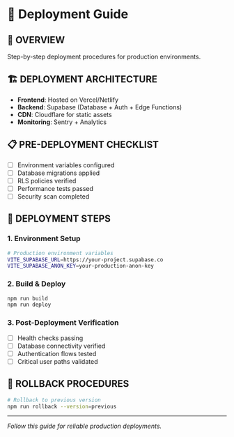 # 🚀 Deployment Guide

## 🎯 **OVERVIEW**
Step-by-step deployment procedures for production environments.

## 🏗️ **DEPLOYMENT ARCHITECTURE**
- **Frontend**: Hosted on Vercel/Netlify
- **Backend**: Supabase (Database + Auth + Edge Functions)
- **CDN**: Cloudflare for static assets
- **Monitoring**: Sentry + Analytics

## 📋 **PRE-DEPLOYMENT CHECKLIST**
- [ ] Environment variables configured
- [ ] Database migrations applied
- [ ] RLS policies verified
- [ ] Performance tests passed
- [ ] Security scan completed

## 🔧 **DEPLOYMENT STEPS**

### **1. Environment Setup**
```bash
# Production environment variables
VITE_SUPABASE_URL=https://your-project.supabase.co
VITE_SUPABASE_ANON_KEY=your-production-anon-key
```

### **2. Build & Deploy**
```bash
npm run build
npm run deploy
```

### **3. Post-Deployment Verification**
- [ ] Health checks passing
- [ ] Database connectivity verified
- [ ] Authentication flows tested
- [ ] Critical user paths validated

## 🔄 **ROLLBACK PROCEDURES**
```bash
# Rollback to previous version
npm run rollback --version=previous
```

---

*Follow this guide for reliable production deployments.*